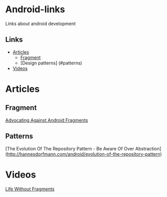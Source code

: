 # Android-links

Links about android development

## Links
- [Articles](#articles)
 	- [Fragment](#fragment)
 	- [Design patterns] (#patterns)
- [Videos](#videos)

# Articles
## Fragment
[Advocating Against Android Fragments](https://corner.squareup.com/2014/10/advocating-against-android-fragments.html)

## Patterns
[The Evolution Of The Repository Pattern - Be Aware Of Over Abstraction] (http://hannesdorfmann.com/android/evolution-of-the-repository-pattern)

# Videos
[Life Without Fragments](https://www.youtube.com/watch?v=jl1HRiCaAP4)

